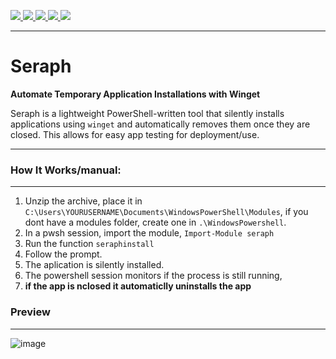 <p>
  <a href="https://github.com/nodev7/Seraph/stargazers">
    <img src="https://img.shields.io/github/stars/nodev7/Seraph?style=social">
  </a>
  <a href="https://github.com/nodev7/Seraph/releases/latest">
    <img src="https://img.shields.io/github/v/release/nodev7/seraph?include_prereleases">
  </a>
  <a href="https://github.com/nodev7/Seraph/releases">
    <img src="https://img.shields.io/github/downloads/nodev7/seraph/total.svg">
  </a>
  <a href="https://github.com/nodev7/Seraph/issues?q=is%3Aissue+is%3Aclosed">
    <img src="https://img.shields.io/github/issues-closed/nodev7/seraph">
  </a>
  <a href="https://github.com/nodev7/Seraph/commits/main">
    <img src="https://img.shields.io/github/commit-activity/m/nodev7/seraph">
  </a>
</p>

---

# Seraph  
**Automate Temporary Application Installations with Winget**  

Seraph is a lightweight PowerShell-written tool that silently installs applications using `winget` and automatically removes them once they are closed. This allows for easy app testing for deployment/use.

---

### How It Works/manual:
---
1. Unzip the archive, place it in `C:\Users\YOURUSERNAME\Documents\WindowsPowerShell\Modules`, if you dont have a modules folder, create one in `.\WindowsPowershell`.
2. In a pwsh session, import the module, `Import-Module seraph`
3. Run the function `seraphinstall`
4. Follow the prompt.
6. The aplication is silently installed.
7. The powershell session monitors if the process is still running,
8. **if the app is nclosed it automaticlly uninstalls the app**

### Preview
---
![image](https://github.com/user-attachments/assets/7bab10a0-d832-4b60-a5af-a8f92064e786)

